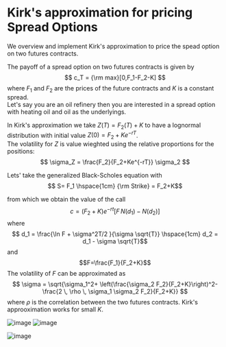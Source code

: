 # Kirk's approximation for pricing Spread Options

We overview and implement Kirk's approximation to price the spead option on two futures contracts.

The payoff of a spread option on two futures contracts is given by
$$ c_T =  {\rm max}[0,F_1-F_2-K]  $$
where $F_1$ and $F_2$ are the prices of the future contracts and $K$ is a constant spread.\
Let's say you are an oil refinery then you are interested in a spread option with heating oil and oil as the underlyings.

In Kirk's approximation we take $Z(T)=F_2(T)+K$ to have a lognormal distribution with initial value $Z(0) = F_2+Ke^{-rT}$.\
The volatility for $Z$ is value wieghted  using the relative proportions for the positions:
$$ \sigma_Z = \frac{F_2}{F_2+Ke^{-rT}} \sigma_2 $$


Lets' take the generalized Black-Scholes equation with
$$ S= F_1 \hspace{1cm} {\rm Strike} = F_2+K$$

from which we obtain the value of the call
$$ c= (F_2+K) e^{-rt}[F \, N(d_1) - N(d_2)]$$
where 
$$ d_1 = \frac{\ln F + \sigma^2T/2 }{\sigma \sqrt{T}}  \hspace{1cm} d_2 = d_1 - \sigma \sqrt{T}$$
and 
$$F=\frac{F_1}{F_2+K}$$ 
The volatility of $F$ can be approximated as 
$$ \sigma = \sqrt{\sigma_1^2+ \left(\frac{\sigma_2 F_2}{F_2+K}\right)^2- \frac{2 \, \rho \, \sigma_1 \sigma_2 F_2}{F_2+K}} $$
where $\rho$ is the correlation between the two futures contracts. Kirk's approoximation works for small $K$.

![image](https://github.com/alexisdpc/Kirks-approximation/assets/124795834/f7292ffd-d914-47c6-a262-1fc7bbd46568) ![image](https://github.com/alexisdpc/Kirks-approximation/assets/124795834/5e387923-4513-4ed0-a00f-a86f0b3af805)



![image](https://github.com/alexisdpc/Kirks-approximation/assets/124795834/6d16a2b7-5f2b-4c6d-a360-4aa8fffdcaa4)

